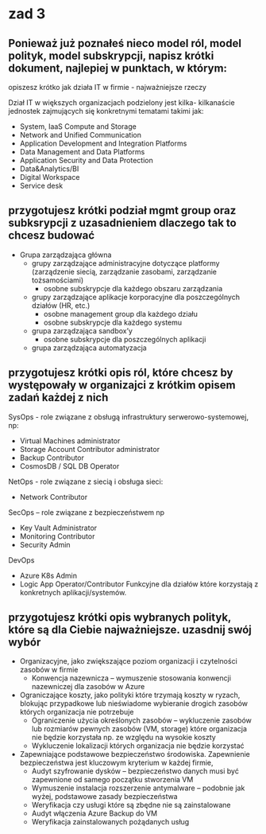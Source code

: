 # zad 3

## Ponieważ już poznałeś nieco model ról, model polityk, model subskrypcji, napisz krótki dokument, najlepiej w punktach, w którym:
opiszesz krótko jak działa IT w firmie - najważniejsze rzeczy

Dział IT w większych organizacjach podzielony jest kilka- kilkanaście jednostek zajmujących się konkretnymi tematami takimi jak: 
* System, IaaS Compute and Storage
* Network and Unified Communication
* Application Development and Integration Platforms
* Data Management and Data Platforms
* Application Security and Data Protection
* Data&Analytics/BI
* Digital Workspace
* Service desk


## **przygotujesz krótki podział mgmt group oraz subksrypcji z uzasadnieniem dlaczego tak to chcesz budować**

* Grupa zarządzająca główna
  * grupy zarządzające administracyjne dotyczące platformy (zarządzenie siecią, zarządzanie zasobami, zarządzanie tożsamościami)
    * osobne subskrypcje dla każdego obszaru zarządzania
  * grupy zarządzające aplikacje korporacyjne dla poszczególnych działów (HR, etc.) 
    * osobne management group dla każdego działu
    * osobne subskrypcje dla każdego systemu
  * grupa zarządzająca sandbox’y 
    * osobne subskrypcje dla poszczególnych aplikacji 
  * grupa zarządzająca automatyzacja


## **przygotujesz krótki opis ról, które chcesz by występowały w organizajci z krótkim opisem zadań każdej z nich**

SysOps - role związane z obsługą infrastruktury serwerowo-systemowej, np:
* Virtual Machines administrator 
* Storage Account Contributor administrator
* Backup Contributor
* CosmosDB  / SQL DB Operator

NetOps - role związane z siecią i obsługa sieci: 
* Network Contributor

SecOps – role związane z bezpieczeństwem np
* Key Vault Administrator
* Monitoring Contributor
* Security Admin

DevOps
* Azure K8s Admin
* Logic App Operator/Contributor
Funkcyjne dla działów które korzystają z konkretnych aplikacji/systemów.

## **przygotujesz krótki opis wybranych polityk, które są dla Ciebie najważniejsze. uzasdnij swój wybór**

* Organizacyjne, jako zwiększające poziom organizacji i czytelności zasobów w firmie
  * Konwencja nazewnicza – wymuszenie stosowania konwencji nazewniczej dla zasobów w Azure
* Ograniczające koszty, jako polityki które trzymają koszty w ryzach, blokując przypadkowe lub nieświadome wybieranie drogich zasobów których organizacja nie potrzebuje
  * Ograniczenie użycia określonych zasobów – wykluczenie zasobów lub rozmiarów pewnych zasobów (VM, storage) które organizacja nie będzie korzystała np. ze względu na wysokie koszty
  * Wykluczenie lokalizacji których organizacja nie będzie korzystać
* Zapewniające podstawowe bezpieczeństwo środowiska. Zapewnienie bezpieczeństwa jest kluczowym kryterium w każdej firmie, 
  * Audyt szyfrowanie dysków – bezpieczeństwo danych musi być zapewnione od samego początku stworzenia VM
  * Wymuszenie instalacja rozszerzenie antymalware – podobnie jak wyżej, podstawowe zasady bezpieczeństwa
  * Weryfikacja czy usługi które są zbędne nie są zainstalowane 
  * Audyt włączenia Azure Backup do VM 
  * Weryfikacja zainstalowanych pożądanych usług 
